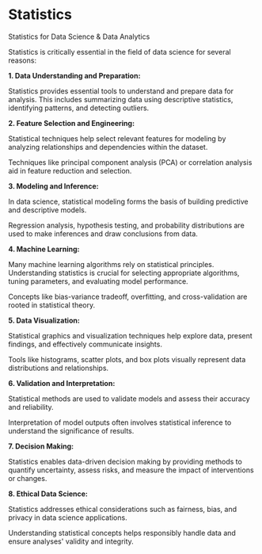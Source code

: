 # Statistics
Statistics for Data Science &amp; Data Analytics

Statistics is critically essential in the field of data science for several reasons:

**1. Data Understanding and Preparation:**

Statistics provides essential tools to understand and prepare data for analysis. This includes summarizing data using descriptive statistics, identifying patterns, and detecting outliers.

**2. Feature Selection and Engineering:**

Statistical techniques help select relevant features for modeling by analyzing relationships and dependencies within the dataset.

Techniques like principal component analysis (PCA) or correlation analysis aid in feature reduction and selection.

**3. Modeling and Inference:**

In data science, statistical modeling forms the basis of building predictive and descriptive models.

Regression analysis, hypothesis testing, and probability distributions are used to make inferences and draw conclusions from data.

**4. Machine Learning:**

Many machine learning algorithms rely on statistical principles. Understanding statistics is crucial for selecting appropriate algorithms, tuning parameters, and evaluating model performance.

Concepts like bias-variance tradeoff, overfitting, and cross-validation are rooted in statistical theory.

**5. Data Visualization:**

Statistical graphics and visualization techniques help explore data, present findings, and effectively communicate insights.

Tools like histograms, scatter plots, and box plots visually represent data distributions and relationships.

**6. Validation and Interpretation:**

Statistical methods are used to validate models and assess their accuracy and reliability.

Interpretation of model outputs often involves statistical inference to understand the significance of results.

**7. Decision Making:**

Statistics enables data-driven decision making by providing methods to quantify uncertainty, assess risks, and measure the impact of interventions or changes.

**8. Ethical Data Science:**

Statistics addresses ethical considerations such as fairness, bias, and privacy in data science applications.

Understanding statistical concepts helps responsibly handle data and ensure analyses' validity and integrity.
